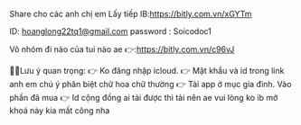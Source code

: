 Share cho các anh chị em 
Lấy tiếp IB:https://bitly.com.vn/xGYTm

ID: hoanglong22tq1@gmail.com
password : Soicodoc1

Vô nhóm đi nào của tui nào ae 👉:https://bitly.com.vn/c96vJ

📌📌Lưu ý quan trọng:
👉 Ko đăng nhập icloud.
👉 Mật khẩu và id trong link anh em chú ý phân biệt chữ hoa chữ thường
👉 Tải app ở mục gia đình. Vào phần đã mua
👉 Id cộng đồng ai tải được thì tải nên ae vui lòng ko ib mở khoá này kia mất công nha
